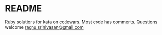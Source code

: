 # README

Ruby solutions for kata on codewars. Most code has comments. 
Questions welcome raghu.srinivasan@gmail.com
